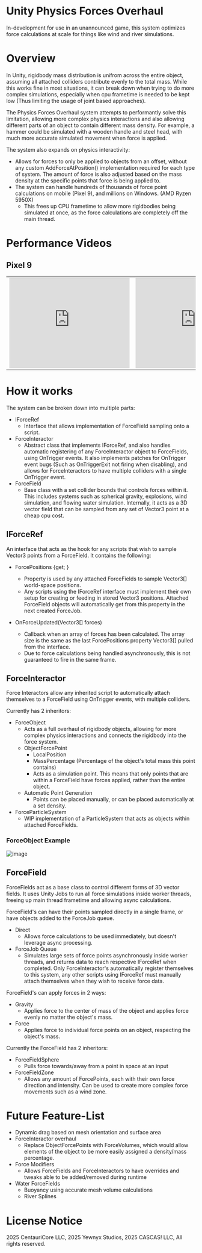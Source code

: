 # Unity Physics Forces Overhaul
In-development for use in an unannounced game, this system optimizes force calculations at scale for things like wind and river simulations.

# Overview
In Unity, rigidbody mass distribution is unifrom across the entire object, assuming all attached colliders contribute evenly to the total mass. While this works fine in most situations, it can break down when trying to do more complex simulations, especially when cpu frametime is needed to be kept low (Thus limiting the usage of joint based approaches).

The Physics Forces Overhaul system attempts to performantly solve this limitation, allowing more complex physics interactions and also allowing different parts of an object to contain different mass density. For example, a hammer could be simulated with a wooden handle and steel head, with much more accurate simulated movement when force is applied. 

The system also expands on physics interactivity:
- Allows for forces to only be applied to objects from an offset, without any custom AddForceAtPosition() implementation required for each type of system. The amount of force is also adjusted based on the mass density at the specific points that force is being applied to.
- The system can handle hundreds of thousands of force point calculations on mobile (Pixel 9), and millions on Windows. (AMD Ryzen 5950X)
  - This frees up CPU frametime to allow more rigidbodies being simulated at once, as the force calculations are completely off the main thread.

# Performance Videos

## Pixel 9
<table>
  <tr>
    <td>
      <iframe width="320" height="240" src="https://www.youtube.com/embed/kkWScN1fyQ0" frameborder="0" allowfullscreen></iframe>
    </td>
    <td>
      <iframe width="320" height="240" src="https://www.youtube.com/embed/kkWScN1fyQ0" frameborder="0" allowfullscreen></iframe>
    </td>
  </tr>
</table>


# How it works
The system can be broken down into multiple parts:
- IForceRef
  - Interface that allows implementation of ForceField sampling onto a script.
- ForceInteractor
  - Abstract class that implements IForceRef, and also handles automatic registering of any ForceInteractor object to ForceFields, using OnTrigger events. It also implements patches for OnTrigger event bugs (Such as OnTriggerExit not firing when disabling), and allows for ForceInteractors to have multiple colliders with a single OnTrigger event.
- ForceField
  - Base class with a set collider bounds that controls forces within it. This includes systems such as spherical gravity, explosions, wind simulation, and flowing water simulation. Internally, it acts as a 3D vector field that can be sampled from any set of Vector3 point at a cheap cpu cost.

## IForceRef
An interface that acts as the hook for any scripts that wish to sample Vector3 points from a ForceField. It contains the following:
- ForcePositions {get; }
  - Property is used by any attached ForceFields to sample Vector3[] world-space positions.
  - Any scripts using the IForceRef interface must implement their own setup for creating or feeding in stored Vector3 positions. Attached ForceField objects will automatically get from this property in the next created ForceJob.

- OnForceUpdated(Vector3[] forces)
  - Callback when an array of forces has been calculated. The array size is the same as the last ForcePositions property Vector3[] pulled from the interface.
  - Due to force calculations being handled asynchronously, this is not guaranteed to fire in the same frame.

## ForceInteractor
Force Interactors allow any inherited script to automatically attach themselves to a ForceField using OnTrigger events, with multiple colliders. 

Currently has 2 inheritors:
- ForceObject
  - Acts as a full overhaul of rigidbody objects, allowing for more complex physics interactions and connects the rigidbody into the force system.
  - ObjectForcePoint
    - LocalPosition
    - MassPercentage (Percentage of the object's total mass this point contains)
    - Acts as a simulation point. This means that only points that are within a ForceField have forces applied, rather than the entire object.
  - Automatic Point Generation
    - Points can be placed manually, or can be placed automatically at a set density.
- ForceParticleSystem
  - WIP implementation of a ParticleSystem that acts as objects within attached ForceFields.
 
### ForceObject Example
![image](https://github.com/user-attachments/assets/d73a1c82-fd33-4f49-92ab-c514c3e98062)


## ForceField
ForceFields act as a base class to control different forms of 3D vector fields. It uses Unity Jobs to run all force simulations inside worker threads, freeing up main thread frametime and allowing async calculations.

ForceField's can have their points sampled directly in a single frame, or have objects added to the ForceJob queue.
- Direct
  - Allows force calculations to be used immediately, but doesn't leverage async processing.
- ForceJob Queue
  - Simulates large sets of force points asynchronously inside worker threads, and returns data to reach respective IForceRef when completed. Only ForceInteractor's automatically register themselves to this system, any other scripts using IForceRef must manually attach themselves when they wish to receive force data.

ForceField's can apply forces in 2 ways:
- Gravity
  - Applies force to the center of mass of the object and applies force evenly no matter the object's mass.
- Force
  - Applies force to individual force points on an object, respecting the object's mass.

Currently the ForceField has 2 inheritors:
- ForceFieldSphere
  - Pulls force towards/away from a point in space at an input 
- ForceFieldZone
  - Allows any amount of ForcePoints, each with their own force direction and intensity. Can be used to create more complex force movements such as a wind zone.

# Future Feature-List
- Dynamic drag based on mesh orientation and surface area
- ForceInteractor overhaul
  - Replace ObjectForcePoints with ForceVolumes, which would allow elements of the object to be more easily assigned a density/mass percentage.
- Force Modifiers
  - Allows ForceFields and ForceInteractors to have overrides and tweaks able to be added/removed during runtime
- Water ForceFields
  - Buoyancy using accurate mesh volume calculations
  - River Splines

# License Notice

2025 CentauriCore LLC, 2025 Yewnyx Studios, 2025 CASCAS! LLC, All rights reserved.
